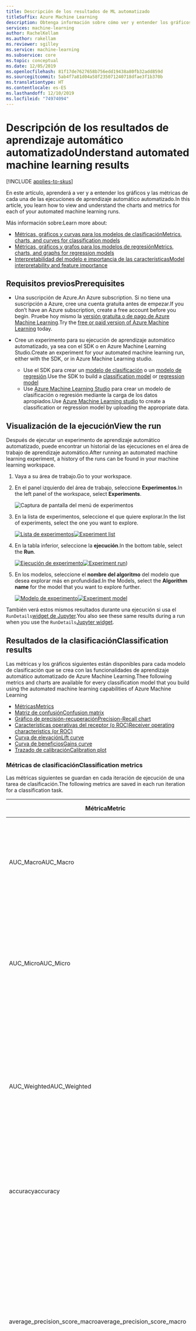```yaml
---
title: Descripción de los resultados de ML automatizado
titleSuffix: Azure Machine Learning
description: Obtenga información sobre cómo ver y entender los gráficos y las métricas de cada una de las ejecuciones de aprendizaje automático automatizado.
services: machine-learning
author: RachelKellam
ms.author: rakellam
ms.reviewer: sgilley
ms.service: machine-learning
ms.subservice: core
ms.topic: conceptual
ms.date: 12/05/2019
ms.openlocfilehash: 81f17de7627658b756edd19438a80fb32add859d
ms.sourcegitcommit: 5ab4f7a81d04a58f235071240718dfae3f1b370b
ms.translationtype: HT
ms.contentlocale: es-ES
ms.lasthandoff: 12/10/2019
ms.locfileid: "74974094"
---
```

# <a name="understand-automated-machine-learning-results"></a><span data-ttu-id="3126a-103">Descripción de los resultados de aprendizaje automático automatizado</span><span class="sxs-lookup"><span data-stu-id="3126a-103">Understand automated machine learning results</span></span>
[!INCLUDE [applies-to-skus](../../../includes/aml-applies-to-basic-enterprise-sku.md)]

<span data-ttu-id="3126a-104">En este artículo, aprenderá a ver y a entender los gráficos y las métricas de cada una de las ejecuciones de aprendizaje automático automatizado.</span><span class="sxs-lookup"><span data-stu-id="3126a-104">In this article, you learn how to view and understand the charts and metrics for each of your automated machine learning runs.</span></span> 

<span data-ttu-id="3126a-105">Más información sobre:</span><span class="sxs-lookup"><span data-stu-id="3126a-105">Learn more about:</span></span>
+ [<span data-ttu-id="3126a-106">Métricas, gráficos y curvas para los modelos de clasificación</span><span class="sxs-lookup"><span data-stu-id="3126a-106">Metrics, charts, and curves for classification models</span></span>](#classification)
+ [<span data-ttu-id="3126a-107">Métricas, gráficos y grafos para los modelos de regresión</span><span class="sxs-lookup"><span data-stu-id="3126a-107">Metrics, charts, and graphs for regression models</span></span>](#regression)
+ [<span data-ttu-id="3126a-108">Interpretabilidad del modelo e importancia de las características</span><span class="sxs-lookup"><span data-stu-id="3126a-108">Model interpretability and feature importance</span></span>](#explain-model)

## <a name="prerequisites"></a><span data-ttu-id="3126a-109">Requisitos previos</span><span class="sxs-lookup"><span data-stu-id="3126a-109">Prerequisites</span></span>

* <span data-ttu-id="3126a-110">Una suscripción de Azure.</span><span class="sxs-lookup"><span data-stu-id="3126a-110">An Azure subscription.</span></span> <span data-ttu-id="3126a-111">Si no tiene una suscripción a Azure, cree una cuenta gratuita antes de empezar.</span><span class="sxs-lookup"><span data-stu-id="3126a-111">If you don’t have an Azure subscription, create a free account before you begin.</span></span> <span data-ttu-id="3126a-112">Pruebe hoy mismo la [versión gratuita o de pago de Azure Machine Learning](https://aka.ms/AMLFree).</span><span class="sxs-lookup"><span data-stu-id="3126a-112">Try the [free or paid version of Azure Machine Learning](https://aka.ms/AMLFree) today.</span></span>

* <span data-ttu-id="3126a-113">Cree un experimento para su ejecución de aprendizaje automático automatizado, ya sea con el SDK o en Azure Machine Learning Studio.</span><span class="sxs-lookup"><span data-stu-id="3126a-113">Create an experiment for your automated machine learning run, either with the SDK, or in Azure Machine Learning studio.</span></span>

    * <span data-ttu-id="3126a-114">Use el SDK para crear un [modelo de clasificación](how-to-auto-train-remote.md) o un [modelo de regresión](tutorial-auto-train-models.md).</span><span class="sxs-lookup"><span data-stu-id="3126a-114">Use the SDK to build a [classification model](how-to-auto-train-remote.md) or [regression model](tutorial-auto-train-models.md)</span></span>
    * <span data-ttu-id="3126a-115">Use [Azure Machine Learning Studio](how-to-create-portal-experiments.md) para crear un modelo de clasificación o regresión mediante la carga de los datos apropiados.</span><span class="sxs-lookup"><span data-stu-id="3126a-115">Use [Azure Machine Learning studio](how-to-create-portal-experiments.md) to create a classification or regression model by uploading the appropriate data.</span></span>

## <a name="view-the-run"></a><span data-ttu-id="3126a-116">Visualización de la ejecución</span><span class="sxs-lookup"><span data-stu-id="3126a-116">View the run</span></span>

<span data-ttu-id="3126a-117">Después de ejecutar un experimento de aprendizaje automático automatizado, puede encontrar un historial de las ejecuciones en el área de trabajo de aprendizaje automático.</span><span class="sxs-lookup"><span data-stu-id="3126a-117">After running an automated machine learning experiment, a history of the runs can be found in your machine learning workspace.</span></span> 

1. <span data-ttu-id="3126a-118">Vaya a su área de trabajo.</span><span class="sxs-lookup"><span data-stu-id="3126a-118">Go to your workspace.</span></span>

1. <span data-ttu-id="3126a-119">En el panel izquierdo del área de trabajo, seleccione **Experimentos**.</span><span class="sxs-lookup"><span data-stu-id="3126a-119">In the left panel of the workspace, select **Experiments**.</span></span>

   ![Captura de pantalla del menú de experimentos](./media/how-to-understand-automated-ml/azure-machine-learning-auto-ml-experiment-menu.png)

1. <span data-ttu-id="3126a-121">En la lista de experimentos, seleccione el que quiere explorar.</span><span class="sxs-lookup"><span data-stu-id="3126a-121">In the list of experiments, select the one you want to explore.</span></span>

   <span data-ttu-id="3126a-122">[![Lista de experimentos](./media/how-to-understand-automated-ml/azure-machine-learning-auto-ml-experiment-list.png)](./media/how-to-understand-automated-ml/azure-machine-learning-auto-ml-experiment-list-expanded.png)</span><span class="sxs-lookup"><span data-stu-id="3126a-122">[![Experiment list](./media/how-to-understand-automated-ml/azure-machine-learning-auto-ml-experiment-list.png)](./media/how-to-understand-automated-ml/azure-machine-learning-auto-ml-experiment-list-expanded.png)</span></span>

1. <span data-ttu-id="3126a-123">En la tabla inferior, seleccione la **ejecución**.</span><span class="sxs-lookup"><span data-stu-id="3126a-123">In the bottom table, select the **Run**.</span></span>

   <span data-ttu-id="3126a-124">[![Ejecución de experimento](./media/how-to-understand-automated-ml/azure-machine-learning-auto-ml-experiment-run.png)](./media/how-to-understand-automated-ml/azure-machine-learning-auto-ml-experiment-run-expanded.png)</span><span class="sxs-lookup"><span data-stu-id="3126a-124">[![Experiment run](./media/how-to-understand-automated-ml/azure-machine-learning-auto-ml-experiment-run.png)](./media/how-to-understand-automated-ml/azure-machine-learning-auto-ml-experiment-run-expanded.png))</span></span>

1. <span data-ttu-id="3126a-125">En los modelos, seleccione el **nombre del algoritmo** del modelo que desea explorar más en profundidad.</span><span class="sxs-lookup"><span data-stu-id="3126a-125">In the Models, select the **Algorithm name** for the model that you want to explore further.</span></span>

   <span data-ttu-id="3126a-126">[![Modelo de experimento](./media/how-to-understand-automated-ml/azure-machine-learning-auto-ml-experiment-model.png)](./media/how-to-understand-automated-ml/azure-machine-learning-auto-ml-experiment-model-expanded.png)</span><span class="sxs-lookup"><span data-stu-id="3126a-126">[![Experiment model](./media/how-to-understand-automated-ml/azure-machine-learning-auto-ml-experiment-model.png)](./media/how-to-understand-automated-ml/azure-machine-learning-auto-ml-experiment-model-expanded.png)</span></span>

<span data-ttu-id="3126a-127">También verá estos mismos resultados durante una ejecución si usa el `RunDetails`[widget de Jupyter](https://docs.microsoft.com/python/api/azureml-widgets/azureml.widgets?view=azure-ml-py).</span><span class="sxs-lookup"><span data-stu-id="3126a-127">You also see these same results during a run when you use the `RunDetails`[Jupyter widget](https://docs.microsoft.com/python/api/azureml-widgets/azureml.widgets?view=azure-ml-py).</span></span>

## <a name="classification"></a> <span data-ttu-id="3126a-128">Resultados de la clasificación</span><span class="sxs-lookup"><span data-stu-id="3126a-128">Classification results</span></span>

<span data-ttu-id="3126a-129">Las métricas y los gráficos siguientes están disponibles para cada modelo de clasificación que se crea con las funcionalidades de aprendizaje automático automatizado de Azure Machine Learning.</span><span class="sxs-lookup"><span data-stu-id="3126a-129">Thee following metrics and charts are available for every classification model that you build using the automated machine learning capabilities of Azure Machine Learning</span></span>

+ [<span data-ttu-id="3126a-130">Métricas</span><span class="sxs-lookup"><span data-stu-id="3126a-130">Metrics</span></span>](#classification-metrics)
+ [<span data-ttu-id="3126a-131">Matriz de confusión</span><span class="sxs-lookup"><span data-stu-id="3126a-131">Confusion matrix</span></span>](#confusion-matrix)
+ [<span data-ttu-id="3126a-132">Gráfico de precisión-recuperación</span><span class="sxs-lookup"><span data-stu-id="3126a-132">Precision-Recall chart</span></span>](#precision-recall-chart)
+ [<span data-ttu-id="3126a-133">Características operativas del receptor (o ROC)</span><span class="sxs-lookup"><span data-stu-id="3126a-133">Receiver operating characteristics (or ROC)</span></span>](#roc)
+ [<span data-ttu-id="3126a-134">Curva de elevación</span><span class="sxs-lookup"><span data-stu-id="3126a-134">Lift curve</span></span>](#lift-curve)
+ [<span data-ttu-id="3126a-135">Curva de beneficios</span><span class="sxs-lookup"><span data-stu-id="3126a-135">Gains curve</span></span>](#gains-curve)
+ [<span data-ttu-id="3126a-136">Trazado de calibración</span><span class="sxs-lookup"><span data-stu-id="3126a-136">Calibration plot</span></span>](#calibration-plot)

### <a name="classification-metrics"></a><span data-ttu-id="3126a-137">Métricas de clasificación</span><span class="sxs-lookup"><span data-stu-id="3126a-137">Classification metrics</span></span>

<span data-ttu-id="3126a-138">Las métricas siguientes se guardan en cada iteración de ejecución de una tarea de clasificación.</span><span class="sxs-lookup"><span data-stu-id="3126a-138">The following metrics are saved in each run iteration for a classification task.</span></span>

|<span data-ttu-id="3126a-139">Métrica</span><span class="sxs-lookup"><span data-stu-id="3126a-139">Metric</span></span>|<span data-ttu-id="3126a-140">DESCRIPCIÓN</span><span class="sxs-lookup"><span data-stu-id="3126a-140">Description</span></span>|<span data-ttu-id="3126a-141">Cálculo</span><span class="sxs-lookup"><span data-stu-id="3126a-141">Calculation</span></span>|<span data-ttu-id="3126a-142">Parámetros adicionales</span><span class="sxs-lookup"><span data-stu-id="3126a-142">Extra Parameters</span></span>
--|--|--|--|
<span data-ttu-id="3126a-143">AUC_Macro</span><span class="sxs-lookup"><span data-stu-id="3126a-143">AUC_Macro</span></span>| <span data-ttu-id="3126a-144">AUC es el área bajo la Curva de característica operativa del receptor.</span><span class="sxs-lookup"><span data-stu-id="3126a-144">AUC is the Area under the Receiver Operating Characteristic Curve.</span></span> <span data-ttu-id="3126a-145">Macro es la media aritmética del parámetro AUC para cada clase.</span><span class="sxs-lookup"><span data-stu-id="3126a-145">Macro is the arithmetic mean of the AUC for each class.</span></span>  | [<span data-ttu-id="3126a-146">Cálculo</span><span class="sxs-lookup"><span data-stu-id="3126a-146">Calculation</span></span>](https://scikit-learn.org/stable/modules/generated/sklearn.metrics.roc_auc_score.html) | <span data-ttu-id="3126a-147">average="macro"</span><span class="sxs-lookup"><span data-stu-id="3126a-147">average="macro"</span></span>|
<span data-ttu-id="3126a-148">AUC_Micro</span><span class="sxs-lookup"><span data-stu-id="3126a-148">AUC_Micro</span></span>| <span data-ttu-id="3126a-149">AUC es el área bajo la Curva de característica operativa del receptor.</span><span class="sxs-lookup"><span data-stu-id="3126a-149">AUC is the Area under the Receiver Operating Characteristic Curve.</span></span> <span data-ttu-id="3126a-150">Micro se calcula de forma global mediante la combinación de los verdaderos positivos y los falsos positivos de cada clase.</span><span class="sxs-lookup"><span data-stu-id="3126a-150">Micro is computed globally by combining the true positives and false positives from each class.</span></span>| [<span data-ttu-id="3126a-151">Cálculo</span><span class="sxs-lookup"><span data-stu-id="3126a-151">Calculation</span></span>](https://scikit-learn.org/stable/modules/generated/sklearn.metrics.roc_auc_score.html) | <span data-ttu-id="3126a-152">average="micro"</span><span class="sxs-lookup"><span data-stu-id="3126a-152">average="micro"</span></span>|
<span data-ttu-id="3126a-153">AUC_Weighted</span><span class="sxs-lookup"><span data-stu-id="3126a-153">AUC_Weighted</span></span>  | <span data-ttu-id="3126a-154">AUC es el área bajo la Curva de característica operativa del receptor.</span><span class="sxs-lookup"><span data-stu-id="3126a-154">AUC is the Area under the Receiver Operating Characteristic Curve.</span></span> <span data-ttu-id="3126a-155">Weighted es la media aritmética de la puntuación para cada clase, ponderada por el número de instancias verdaderas en cada clase.</span><span class="sxs-lookup"><span data-stu-id="3126a-155">Weighted is the arithmetic mean of the score for each class, weighted by the number of true instances in each class.</span></span>| [<span data-ttu-id="3126a-156">Cálculo</span><span class="sxs-lookup"><span data-stu-id="3126a-156">Calculation</span></span>](https://scikit-learn.org/stable/modules/generated/sklearn.metrics.roc_auc_score.html)|<span data-ttu-id="3126a-157">average="weighted"</span><span class="sxs-lookup"><span data-stu-id="3126a-157">average="weighted"</span></span>
<span data-ttu-id="3126a-158">accuracy</span><span class="sxs-lookup"><span data-stu-id="3126a-158">accuracy</span></span>|<span data-ttu-id="3126a-159">La precisión es el porcentaje de las etiquetas de predicción que coinciden exactamente con las etiquetas verdaderas.</span><span class="sxs-lookup"><span data-stu-id="3126a-159">Accuracy is the percent of predicted labels that exactly match the true labels.</span></span> |[<span data-ttu-id="3126a-160">Cálculo</span><span class="sxs-lookup"><span data-stu-id="3126a-160">Calculation</span></span>](https://scikit-learn.org/stable/modules/generated/sklearn.metrics.accuracy_score.html) |<span data-ttu-id="3126a-161">None</span><span class="sxs-lookup"><span data-stu-id="3126a-161">None</span></span>|
<span data-ttu-id="3126a-162">average_precision_score_macro</span><span class="sxs-lookup"><span data-stu-id="3126a-162">average_precision_score_macro</span></span>|<span data-ttu-id="3126a-163">La precisión promedio resume una curva de precisión-recuperación como la media ponderada de las precisiones conseguidas en cada umbral, donde el aumento de la recuperación del umbral anterior se usa como peso.</span><span class="sxs-lookup"><span data-stu-id="3126a-163">Average precision summarizes a precision-recall curve as the weighted mean of precisions achieved at each threshold, with the increase in recall from the previous threshold used as the weight.</span></span> <span data-ttu-id="3126a-164">Macro es la media aritmética de la puntuación de precisión media de cada clase.</span><span class="sxs-lookup"><span data-stu-id="3126a-164">Macro is the arithmetic mean of the average precision score of each class.</span></span>|[<span data-ttu-id="3126a-165">Cálculo</span><span class="sxs-lookup"><span data-stu-id="3126a-165">Calculation</span></span>](https://scikit-learn.org/stable/modules/generated/sklearn.metrics.average_precision_score.html)|<span data-ttu-id="3126a-166">average="macro"</span><span class="sxs-lookup"><span data-stu-id="3126a-166">average="macro"</span></span>|
<span data-ttu-id="3126a-167">average_precision_score_micro</span><span class="sxs-lookup"><span data-stu-id="3126a-167">average_precision_score_micro</span></span>|<span data-ttu-id="3126a-168">La precisión promedio resume una curva de precisión-recuperación como la media ponderada de las precisiones conseguidas en cada umbral, donde el aumento de la recuperación del umbral anterior se usa como peso.</span><span class="sxs-lookup"><span data-stu-id="3126a-168">Average precision summarizes a precision-recall curve as the weighted mean of precisions achieved at each threshold, with the increase in recall from the previous threshold used as the weight.</span></span> <span data-ttu-id="3126a-169">Micro se calcula de forma global mediante la combinación de los verdaderos positivos y los falsos positivos en cada límite.</span><span class="sxs-lookup"><span data-stu-id="3126a-169">Micro is computed globally by combining the true positives and false positives at each cutoff.</span></span>|[<span data-ttu-id="3126a-170">Cálculo</span><span class="sxs-lookup"><span data-stu-id="3126a-170">Calculation</span></span>](https://scikit-learn.org/stable/modules/generated/sklearn.metrics.average_precision_score.html)|<span data-ttu-id="3126a-171">average="micro"</span><span class="sxs-lookup"><span data-stu-id="3126a-171">average="micro"</span></span>|
<span data-ttu-id="3126a-172">average_precision_score_weighted</span><span class="sxs-lookup"><span data-stu-id="3126a-172">average_precision_score_weighted</span></span>|<span data-ttu-id="3126a-173">La precisión promedio resume una curva de precisión-recuperación como la media ponderada de las precisiones conseguidas en cada umbral, donde el aumento de la recuperación del umbral anterior se usa como peso.</span><span class="sxs-lookup"><span data-stu-id="3126a-173">Average precision summarizes a precision-recall curve as the weighted mean of precisions achieved at each threshold, with the increase in recall from the previous threshold used as the weight.</span></span> <span data-ttu-id="3126a-174">Weighted es la media aritmética de la puntuación de precisión promedio para cada clase, ponderada por el número de instancias verdaderas en cada clase.</span><span class="sxs-lookup"><span data-stu-id="3126a-174">Weighted is the arithmetic mean of the average precision score for each class, weighted by the number of true instances in each class.</span></span>|[<span data-ttu-id="3126a-175">Cálculo</span><span class="sxs-lookup"><span data-stu-id="3126a-175">Calculation</span></span>](https://scikit-learn.org/stable/modules/generated/sklearn.metrics.average_precision_score.html)|<span data-ttu-id="3126a-176">average="weighted"</span><span class="sxs-lookup"><span data-stu-id="3126a-176">average="weighted"</span></span>|
<span data-ttu-id="3126a-177">balanced_accuracy</span><span class="sxs-lookup"><span data-stu-id="3126a-177">balanced_accuracy</span></span>|<span data-ttu-id="3126a-178">La precisión equilibrada es la media aritmética de recuperación para cada clase.</span><span class="sxs-lookup"><span data-stu-id="3126a-178">Balanced accuracy is the arithmetic mean of recall for each class.</span></span>|[<span data-ttu-id="3126a-179">Cálculo</span><span class="sxs-lookup"><span data-stu-id="3126a-179">Calculation</span></span>](https://scikit-learn.org/stable/modules/generated/sklearn.metrics.recall_score.html)|<span data-ttu-id="3126a-180">average="macro"</span><span class="sxs-lookup"><span data-stu-id="3126a-180">average="macro"</span></span>|
<span data-ttu-id="3126a-181">f1_score_macro</span><span class="sxs-lookup"><span data-stu-id="3126a-181">f1_score_macro</span></span>|<span data-ttu-id="3126a-182">La puntuación F1 es la media armónica de precisión y recuperación.</span><span class="sxs-lookup"><span data-stu-id="3126a-182">F1 score is the harmonic mean of precision and recall.</span></span> <span data-ttu-id="3126a-183">Macro es la media aritmética de la puntuación F1 para cada clase.</span><span class="sxs-lookup"><span data-stu-id="3126a-183">Macro is the arithmetic mean of F1 score for each class.</span></span>|[<span data-ttu-id="3126a-184">Cálculo</span><span class="sxs-lookup"><span data-stu-id="3126a-184">Calculation</span></span>](https://scikit-learn.org/stable/modules/generated/sklearn.metrics.f1_score.html)|<span data-ttu-id="3126a-185">average="macro"</span><span class="sxs-lookup"><span data-stu-id="3126a-185">average="macro"</span></span>|
<span data-ttu-id="3126a-186">f1_score_micro</span><span class="sxs-lookup"><span data-stu-id="3126a-186">f1_score_micro</span></span>|<span data-ttu-id="3126a-187">La puntuación F1 es la media armónica de precisión y recuperación.</span><span class="sxs-lookup"><span data-stu-id="3126a-187">F1 score is the harmonic mean of precision and recall.</span></span> <span data-ttu-id="3126a-188">Micro se calcula de forma global mediante el recuento del total de verdaderos positivos, falsos negativos y falsos positivos.</span><span class="sxs-lookup"><span data-stu-id="3126a-188">Micro is computed globally by counting the total true positives, false negatives, and false positives.</span></span>|[<span data-ttu-id="3126a-189">Cálculo</span><span class="sxs-lookup"><span data-stu-id="3126a-189">Calculation</span></span>](https://scikit-learn.org/stable/modules/generated/sklearn.metrics.f1_score.html)|<span data-ttu-id="3126a-190">average="micro"</span><span class="sxs-lookup"><span data-stu-id="3126a-190">average="micro"</span></span>|
<span data-ttu-id="3126a-191">f1_score_weighted</span><span class="sxs-lookup"><span data-stu-id="3126a-191">f1_score_weighted</span></span>|<span data-ttu-id="3126a-192">La puntuación F1 es la media armónica de precisión y recuperación.</span><span class="sxs-lookup"><span data-stu-id="3126a-192">F1 score is the harmonic mean of precision and recall.</span></span> <span data-ttu-id="3126a-193">Media ponderada por frecuencia de clase de la puntuación F1 para cada clase.</span><span class="sxs-lookup"><span data-stu-id="3126a-193">Weighted mean by class frequency of F1 score for each class</span></span>|[<span data-ttu-id="3126a-194">Cálculo</span><span class="sxs-lookup"><span data-stu-id="3126a-194">Calculation</span></span>](https://scikit-learn.org/stable/modules/generated/sklearn.metrics.f1_score.html)|<span data-ttu-id="3126a-195">average="weighted"</span><span class="sxs-lookup"><span data-stu-id="3126a-195">average="weighted"</span></span>|
<span data-ttu-id="3126a-196">log_loss</span><span class="sxs-lookup"><span data-stu-id="3126a-196">log_loss</span></span>|<span data-ttu-id="3126a-197">Se trata de la función de pérdida que se usa en la regresión logística (multinomial) y sus extensiones como las redes neuronales, definida como la verosimilitud logarítmica negativa de las etiquetas verdaderas, dadas las predicciones de un clasificador probabilístico.</span><span class="sxs-lookup"><span data-stu-id="3126a-197">This is the loss function used in (multinomial) logistic regression and extensions of it such as neural networks, defined as the negative log-likelihood of the true labels given a probabilistic classifier’s predictions.</span></span> <span data-ttu-id="3126a-198">Para un ejemplo único con la etiqueta verdadera yt en {0,1} y la probabilidad estimada yp de que yt = 1, la pérdida logarítmica es -log P(yt&#124;yp) = -(yt log(yp) + (1 - yt) log(1 - yp)).</span><span class="sxs-lookup"><span data-stu-id="3126a-198">For a single sample with true label yt in {0,1} and estimated probability yp that yt = 1, the log loss is -log P(yt&#124;yp) = -(yt log(yp) + (1 - yt) log(1 - yp)).</span></span>|[<span data-ttu-id="3126a-199">Cálculo</span><span class="sxs-lookup"><span data-stu-id="3126a-199">Calculation</span></span>](https://scikit-learn.org/stable/modules/generated/sklearn.metrics.log_loss.html)|<span data-ttu-id="3126a-200">None</span><span class="sxs-lookup"><span data-stu-id="3126a-200">None</span></span>|
<span data-ttu-id="3126a-201">norm_macro_recall</span><span class="sxs-lookup"><span data-stu-id="3126a-201">norm_macro_recall</span></span>|<span data-ttu-id="3126a-202">La recuperación de macro normalizada es la recuperación de macro que se ha normalizado para que el rendimiento aleatorio tenga una puntuación de 0 y el rendimiento perfecto una puntuación de 1.</span><span class="sxs-lookup"><span data-stu-id="3126a-202">Normalized Macro Recall is Macro Recall normalized so that random performance has a score of 0 and perfect performance has a score of 1.</span></span> <span data-ttu-id="3126a-203">Esto se logra mediante norm_macro_recall := (recall_score_macro - R)/(1 - R), donde R es el valor esperado de recall_score_macro para las predicciones aleatorias (es decir, R=0,5 para clasificación binaria y R=(1/C) para problemas de clasificación de clase C).</span><span class="sxs-lookup"><span data-stu-id="3126a-203">This is achieved by norm_macro_recall := (recall_score_macro - R)/(1 - R), where R is the expected value of recall_score_macro for random predictions (i.e., R=0.5 for binary classification and R=(1/C) for C-class classification problems).</span></span>|[<span data-ttu-id="3126a-204">Cálculo</span><span class="sxs-lookup"><span data-stu-id="3126a-204">Calculation</span></span>](https://scikit-learn.org/stable/modules/generated/sklearn.metrics.recall_score.html)|<span data-ttu-id="3126a-205">average = "macro"</span><span class="sxs-lookup"><span data-stu-id="3126a-205">average = "macro"</span></span> |
<span data-ttu-id="3126a-206">precision_score_macro</span><span class="sxs-lookup"><span data-stu-id="3126a-206">precision_score_macro</span></span>|<span data-ttu-id="3126a-207">La precisión es el porcentaje de elementos con predicción positiva que están etiquetados correctamente.</span><span class="sxs-lookup"><span data-stu-id="3126a-207">Precision is the percent of positively predicted elements that are correctly labeled.</span></span> <span data-ttu-id="3126a-208">Macro es la media aritmética de la precisión para cada clase.</span><span class="sxs-lookup"><span data-stu-id="3126a-208">Macro is the arithmetic mean of precision for each class.</span></span>|[<span data-ttu-id="3126a-209">Cálculo</span><span class="sxs-lookup"><span data-stu-id="3126a-209">Calculation</span></span>](https://scikit-learn.org/stable/modules/generated/sklearn.metrics.precision_score.html)|<span data-ttu-id="3126a-210">average="macro"</span><span class="sxs-lookup"><span data-stu-id="3126a-210">average="macro"</span></span>|
<span data-ttu-id="3126a-211">precision_score_micro</span><span class="sxs-lookup"><span data-stu-id="3126a-211">precision_score_micro</span></span>|<span data-ttu-id="3126a-212">La precisión es el porcentaje de elementos con predicción positiva que están etiquetados correctamente.</span><span class="sxs-lookup"><span data-stu-id="3126a-212">Precision is the percent of positively predicted elements that are correctly labeled.</span></span> <span data-ttu-id="3126a-213">Micro se calcula de forma global mediante el recuento del total de verdaderos positivos y falsos positivos.</span><span class="sxs-lookup"><span data-stu-id="3126a-213">Micro is computed globally by counting the total true positives and false positives.</span></span>|[<span data-ttu-id="3126a-214">Cálculo</span><span class="sxs-lookup"><span data-stu-id="3126a-214">Calculation</span></span>](https://scikit-learn.org/stable/modules/generated/sklearn.metrics.precision_score.html)|<span data-ttu-id="3126a-215">average="micro"</span><span class="sxs-lookup"><span data-stu-id="3126a-215">average="micro"</span></span>|
<span data-ttu-id="3126a-216">precision_score_weighted</span><span class="sxs-lookup"><span data-stu-id="3126a-216">precision_score_weighted</span></span>|<span data-ttu-id="3126a-217">La precisión es el porcentaje de elementos con predicción positiva que están etiquetados correctamente.</span><span class="sxs-lookup"><span data-stu-id="3126a-217">Precision is the percent of positively predicted elements that are correctly labeled.</span></span> <span data-ttu-id="3126a-218">Weighted es la media aritmética de la precisión para cada clase, ponderada por el número de instancias verdaderas en cada clase.</span><span class="sxs-lookup"><span data-stu-id="3126a-218">Weighted is the arithmetic mean of precision for each class, weighted by number of true instances in each class.</span></span>|[<span data-ttu-id="3126a-219">Cálculo</span><span class="sxs-lookup"><span data-stu-id="3126a-219">Calculation</span></span>](https://scikit-learn.org/stable/modules/generated/sklearn.metrics.precision_score.html)|<span data-ttu-id="3126a-220">average="weighted"</span><span class="sxs-lookup"><span data-stu-id="3126a-220">average="weighted"</span></span>|
<span data-ttu-id="3126a-221">recall_score_macro</span><span class="sxs-lookup"><span data-stu-id="3126a-221">recall_score_macro</span></span>|<span data-ttu-id="3126a-222">La coincidencia es el porcentaje de elementos de una clase determinada que están correctamente etiquetados.</span><span class="sxs-lookup"><span data-stu-id="3126a-222">Recall is the percent of correctly labeled elements of a certain class.</span></span> <span data-ttu-id="3126a-223">Macro es la media aritmética de la recuperación para cada clase.</span><span class="sxs-lookup"><span data-stu-id="3126a-223">Macro is the arithmetic mean of recall for each class.</span></span>|[<span data-ttu-id="3126a-224">Cálculo</span><span class="sxs-lookup"><span data-stu-id="3126a-224">Calculation</span></span>](https://scikit-learn.org/stable/modules/generated/sklearn.metrics.recall_score.html)|<span data-ttu-id="3126a-225">average="macro"</span><span class="sxs-lookup"><span data-stu-id="3126a-225">average="macro"</span></span>|
<span data-ttu-id="3126a-226">recall_score_micro</span><span class="sxs-lookup"><span data-stu-id="3126a-226">recall_score_micro</span></span>|<span data-ttu-id="3126a-227">La coincidencia es el porcentaje de elementos de una clase determinada que están correctamente etiquetados.</span><span class="sxs-lookup"><span data-stu-id="3126a-227">Recall is the percent of correctly labeled elements of a certain class.</span></span> <span data-ttu-id="3126a-228">Micro se calcula de forma global mediante el recuento del total de verdaderos positivos, falsos negativos y falsos positivos.</span><span class="sxs-lookup"><span data-stu-id="3126a-228">Micro is computed globally by counting the total true positives, false negatives and false positives</span></span>|[<span data-ttu-id="3126a-229">Cálculo</span><span class="sxs-lookup"><span data-stu-id="3126a-229">Calculation</span></span>](https://scikit-learn.org/stable/modules/generated/sklearn.metrics.recall_score.html)|<span data-ttu-id="3126a-230">average="micro"</span><span class="sxs-lookup"><span data-stu-id="3126a-230">average="micro"</span></span>|
<span data-ttu-id="3126a-231">recall_score_weighted</span><span class="sxs-lookup"><span data-stu-id="3126a-231">recall_score_weighted</span></span>|<span data-ttu-id="3126a-232">La coincidencia es el porcentaje de elementos de una clase determinada que están correctamente etiquetados.</span><span class="sxs-lookup"><span data-stu-id="3126a-232">Recall is the percent of correctly labeled elements of a certain class.</span></span> <span data-ttu-id="3126a-233">Weighted es la media aritmética de la recuperación para cada clase, ponderada por el número de instancias verdaderas en cada clase.</span><span class="sxs-lookup"><span data-stu-id="3126a-233">Weighted is the arithmetic mean of recall for each class, weighted by number of true instances in each class.</span></span>|[<span data-ttu-id="3126a-234">Cálculo</span><span class="sxs-lookup"><span data-stu-id="3126a-234">Calculation</span></span>](https://scikit-learn.org/stable/modules/generated/sklearn.metrics.recall_score.html)|<span data-ttu-id="3126a-235">average="weighted"</span><span class="sxs-lookup"><span data-stu-id="3126a-235">average="weighted"</span></span>|
<span data-ttu-id="3126a-236">weighted_accuracy</span><span class="sxs-lookup"><span data-stu-id="3126a-236">weighted_accuracy</span></span>|<span data-ttu-id="3126a-237">La precisión ponderada es la precisión donde el peso asignado a cada ejemplo es igual a la proporción de instancias verdaderas en la clase real de ese ejemplo.</span><span class="sxs-lookup"><span data-stu-id="3126a-237">Weighted accuracy is accuracy where the weight given to each example is equal to the proportion of true instances in that example's true class.</span></span>|[<span data-ttu-id="3126a-238">Cálculo</span><span class="sxs-lookup"><span data-stu-id="3126a-238">Calculation</span></span>](https://scikit-learn.org/stable/modules/generated/sklearn.metrics.accuracy_score.html)|<span data-ttu-id="3126a-239">sample_weight es un vector igual a la proporción de esa clase para cada elemento en el destino</span><span class="sxs-lookup"><span data-stu-id="3126a-239">sample_weight is a vector equal to the proportion of that class for each element in the target</span></span>|
<a name="confusion-matrix"></a>
### <a name="confusion-matrix"></a><span data-ttu-id="3126a-240">Matriz de confusión</span><span class="sxs-lookup"><span data-stu-id="3126a-240">Confusion matrix</span></span>
#### <a name="what-is-a-confusion-matrix"></a><span data-ttu-id="3126a-241">¿Qué es una matriz de confusión?</span><span class="sxs-lookup"><span data-stu-id="3126a-241">What is a confusion matrix?</span></span>
<span data-ttu-id="3126a-242">Una matriz de confusión se usa para describir el rendimiento de un modelo de clasificación.</span><span class="sxs-lookup"><span data-stu-id="3126a-242">A confusion matrix is used to describe the performance of a classification model.</span></span> <span data-ttu-id="3126a-243">Cada fila muestra las instancias de la clase verdadera o real en su conjunto de datos, y cada columna representa las instancias de la clase prevista por el modelo.</span><span class="sxs-lookup"><span data-stu-id="3126a-243">Each row displays the instances of the true, or actual class in your dataset, and each column represents the instances of the class that was predicted by the model.</span></span> 

#### <a name="what-does-automated-ml-do-with-the-confusion-matrix"></a><span data-ttu-id="3126a-244">¿Qué hace ML automatizado con la matriz de confusión?</span><span class="sxs-lookup"><span data-stu-id="3126a-244">What does automated ML do with the confusion matrix?</span></span>
<span data-ttu-id="3126a-245">Por problemas de clasificación, Azure Machine Learning proporciona automáticamente una matriz de confusión para cada modelo que se crea.</span><span class="sxs-lookup"><span data-stu-id="3126a-245">For classification problems, Azure Machine Learning automatically provides a confusion matrix for each model that is built.</span></span> <span data-ttu-id="3126a-246">Para cada matriz de confusión, ML automatizado mostrará la frecuencia de cada etiqueta de predicción (columna) en comparación con la etiqueta verdadera (fila).</span><span class="sxs-lookup"><span data-stu-id="3126a-246">For each confusion matrix, automated ML will show the frequency of each predicted label (column) compared against the true label (row).</span></span> <span data-ttu-id="3126a-247">Cuanto más oscuro sea el color, mayor será el número de la parte concreta de la matriz.</span><span class="sxs-lookup"><span data-stu-id="3126a-247">The darker the color, the higher the count in that particular part of the matrix.</span></span> 

#### <a name="what-does-a-good-model-look-like"></a><span data-ttu-id="3126a-248">¿Qué aspecto tiene un buen modelo?</span><span class="sxs-lookup"><span data-stu-id="3126a-248">What does a good model look like?</span></span>
<span data-ttu-id="3126a-249">Comparamos el valor real del conjunto de datos con los valores de predicción proporcionados por el modelo.</span><span class="sxs-lookup"><span data-stu-id="3126a-249">We are comparing the actual value of the dataset against the predicted values that the model gave.</span></span> <span data-ttu-id="3126a-250">Por ello, los modelos de Machine Learning son más precisos si el modelo tiene la mayoría de sus valores en la diagonal, lo que significa que el modelo predijo el valor correcto.</span><span class="sxs-lookup"><span data-stu-id="3126a-250">Because of this, machine learning models have higher accuracy if the model has most of its values along the diagonal, meaning the model predicted the correct value.</span></span> <span data-ttu-id="3126a-251">Si un modelo presenta desequilibrio de clases, la matriz de confusión ayudará a detectar un modelo sesgado.</span><span class="sxs-lookup"><span data-stu-id="3126a-251">If a model has class imbalance, the confusion matrix will help to detect a biased model.</span></span>

##### <a name="example-1-a-classification-model-with-poor-accuracy"></a><span data-ttu-id="3126a-252">Ejemplo 1: modelo de clasificación con baja precisión</span><span class="sxs-lookup"><span data-stu-id="3126a-252">Example 1: A classification model with poor accuracy</span></span>
![modelo de clasificación con baja precisión](./media/how-to-understand-automated-ml/azure-machine-learning-auto-ml-confusion-matrix1.png)

##### <a name="example-2-a-classification-model-with-high-accuracy"></a><span data-ttu-id="3126a-254">Ejemplo 2: modelo de clasificación con alta precisión</span><span class="sxs-lookup"><span data-stu-id="3126a-254">Example 2: A classification model with high accuracy</span></span> 
![modelo de clasificación con alta precisión](./media/how-to-understand-automated-ml/azure-machine-learning-auto-ml-confusion-matrix2.png)

##### <a name="example-3-a-classification-model-with-high-accuracy-and-high-bias-in-model-predictions"></a><span data-ttu-id="3126a-256">Ejemplo 3: modelo de clasificación con alta precisión y alto sesgo en predicciones de modelo</span><span class="sxs-lookup"><span data-stu-id="3126a-256">Example 3: A classification model with high accuracy and high bias in model predictions</span></span>
![modelo de clasificación con alta precisión y alto sesgo en predicciones de modelo](./media/how-to-understand-automated-ml/azure-machine-learning-auto-ml-biased-model.png)

<a name="precision-recall-chart"></a>
### <a name="precision-recall-chart"></a><span data-ttu-id="3126a-258">Gráfico de precisión-recuperación</span><span class="sxs-lookup"><span data-stu-id="3126a-258">Precision-recall chart</span></span>
#### <a name="what-is-a-precision-recall-chart"></a><span data-ttu-id="3126a-259">¿Qué es un gráfico de precisión-recuperación?</span><span class="sxs-lookup"><span data-stu-id="3126a-259">What is a precision-recall chart?</span></span>
<span data-ttu-id="3126a-260">La curva de precisión-recuperación muestra la relación entre la precisión y la recuperación de un modelo.</span><span class="sxs-lookup"><span data-stu-id="3126a-260">The precision-recall curve shows the relationship between precision and recall from a model.</span></span> <span data-ttu-id="3126a-261">El término "precisión" representa la capacidad de un modelo de etiquetar todas las instancias correctamente.</span><span class="sxs-lookup"><span data-stu-id="3126a-261">The term precision represents that ability for a model to label all instances correctly.</span></span> <span data-ttu-id="3126a-262">"Recuperación" representa la capacidad de un clasificador de buscar todas las instancias de una etiqueta determinada.</span><span class="sxs-lookup"><span data-stu-id="3126a-262">Recall represents the ability for a classifier to find all instances of a particular label.</span></span>

#### <a name="what-does-automated-ml-do-with-the-precision-recall-chart"></a><span data-ttu-id="3126a-263">¿Qué hace ML automatizado con el gráfico de precisión-recuperación?</span><span class="sxs-lookup"><span data-stu-id="3126a-263">What does automated ML do with the precision-recall chart?</span></span>

<span data-ttu-id="3126a-264">Con este gráfico, puede comparar las curvas de precisión-recuperación para cada modelo para determinar qué modelo tiene una relación aceptable entre la precisión y la recuperación para su problema empresarial en particular.</span><span class="sxs-lookup"><span data-stu-id="3126a-264">With this chart, you can compare the precision-recall curves for each model to determine which model has an acceptable relationship between precision and recall for your particular business problem.</span></span> <span data-ttu-id="3126a-265">En este gráfico se muestran la precisión-recuperación promedio macro, la precisión-recuperación promedio micro y la precisión-recuperación asociadas con todas las clases de un modelo.</span><span class="sxs-lookup"><span data-stu-id="3126a-265">This chart shows Macro Average Precision-Recall, Micro Average Precision-Recall, and the precision-recall associated with all classes for a model.</span></span> 

<span data-ttu-id="3126a-266">El promedio macro calculará la métrica independientemente de cada clase y, a continuación, hará la media, tratando todas las clases de forma equitativa.</span><span class="sxs-lookup"><span data-stu-id="3126a-266">Macro-average will compute the metric independently of each class and then take the average, treating all classes equally.</span></span> <span data-ttu-id="3126a-267">Sin embargo, el promedio micro agregará las contribuciones de todas las clases para calcular la media.</span><span class="sxs-lookup"><span data-stu-id="3126a-267">However, micro-average will aggregate the contributions of all the classes to compute the average.</span></span> <span data-ttu-id="3126a-268">El promedio micro es preferible si hay desequilibrio de clases en el conjunto de datos.</span><span class="sxs-lookup"><span data-stu-id="3126a-268">Micro-average is preferable if there is class imbalance present in the dataset.</span></span>

#### <a name="what-does-a-good-model-look-like"></a><span data-ttu-id="3126a-269">¿Qué aspecto tiene un buen modelo?</span><span class="sxs-lookup"><span data-stu-id="3126a-269">What does a good model look like?</span></span>
<span data-ttu-id="3126a-270">En función del objetivo del problema empresarial, la curva de precisión-recuperación ideal podría ser diferente.</span><span class="sxs-lookup"><span data-stu-id="3126a-270">Depending on the goal of the business problem, the ideal precision-recall curve could differ.</span></span> <span data-ttu-id="3126a-271">A continuación se proporcionan algunos ejemplos</span><span class="sxs-lookup"><span data-stu-id="3126a-271">Some examples are given below</span></span>

##### <a name="example-1-a-classification-model-with-low-precision-and-low-recall"></a><span data-ttu-id="3126a-272">Ejemplo 1: modelo de clasificación con baja precisión y baja recuperación</span><span class="sxs-lookup"><span data-stu-id="3126a-272">Example 1: A classification model with low precision and low recall</span></span>
![modelo de clasificación con baja precisión y baja recuperación](./media/how-to-understand-automated-ml/azure-machine-learning-auto-ml-precision-recall1.png)

##### <a name="example-2-a-classification-model-with-100-precision-and-100-recall"></a><span data-ttu-id="3126a-274">Ejemplo 2: modelo de clasificación con precisión del ~100 % y recuperación del ~100 %</span><span class="sxs-lookup"><span data-stu-id="3126a-274">Example 2: A classification model with ~100% precision and ~100% recall</span></span> 
<span data-ttu-id="3126a-275">![Modelo de clasificación con alta precisión y recuperación](./media/how-to-understand-automated-ml/azure-machine-learning-auto-ml-precision-recall2.png)
<a name="roc"></a></span><span class="sxs-lookup"><span data-stu-id="3126a-275">![A classification model high precision and recall](./media/how-to-understand-automated-ml/azure-machine-learning-auto-ml-precision-recall2.png)
<a name="roc"></a></span></span>
### <a name="roc-chart"></a><span data-ttu-id="3126a-276">Gráfico ROC</span><span class="sxs-lookup"><span data-stu-id="3126a-276">ROC chart</span></span>

#### <a name="what-is-a-roc-chart"></a><span data-ttu-id="3126a-277">¿Qué es un gráfico ROC?</span><span class="sxs-lookup"><span data-stu-id="3126a-277">What is a ROC chart?</span></span>
<span data-ttu-id="3126a-278">La característica operativa del receptor (o ROC) es un trazado de las etiquetas clasificadas correctamente frente a las etiquetas clasificadas incorrectamente para un modelo determinado.</span><span class="sxs-lookup"><span data-stu-id="3126a-278">Receiver operating characteristic (or ROC) is a plot of the correctly classified labels vs. the incorrectly classified labels for a particular model.</span></span> <span data-ttu-id="3126a-279">La curva ROC puede ser menos informativa al entrenar modelos en conjuntos de datos con gran sesgo, ya que no mostrará las etiquetas falsas positivas.</span><span class="sxs-lookup"><span data-stu-id="3126a-279">The ROC curve can be less informative when training models on datasets with high bias, as it will not show the false positive labels.</span></span>

#### <a name="what-does-automated-ml-do-with-the-roc-chart"></a><span data-ttu-id="3126a-280">¿Qué hace ML automatizado con el gráfico ROC?</span><span class="sxs-lookup"><span data-stu-id="3126a-280">What does automated ML do with the ROC chart?</span></span>
<span data-ttu-id="3126a-281">ML automatizado genera la precisión-recuperación promedio macro, la precisión-recuperación promedio micro y la precisión-recuperación asociadas con todas las clases de un modelo.</span><span class="sxs-lookup"><span data-stu-id="3126a-281">Automated ML generates Macro Average Precision-Recall, Micro Average Precision-Recall, and the precision-recall associated with all classes for a model.</span></span> 

<span data-ttu-id="3126a-282">El promedio macro calculará la métrica independientemente de cada clase y, a continuación, hará la media, tratando todas las clases de forma equitativa.</span><span class="sxs-lookup"><span data-stu-id="3126a-282">Macro-average will compute the metric independently of each class and then take the average, treating all classes equally.</span></span> <span data-ttu-id="3126a-283">Sin embargo, el promedio micro agregará las contribuciones de todas las clases para calcular la media.</span><span class="sxs-lookup"><span data-stu-id="3126a-283">However, micro-average will aggregate the contributions of all the classes to compute the average.</span></span> <span data-ttu-id="3126a-284">El promedio micro es preferible si hay desequilibrio de clases en el conjunto de datos.</span><span class="sxs-lookup"><span data-stu-id="3126a-284">Micro-average is preferable if there is class imbalance present in the dataset.</span></span>

#### <a name="what-does-a-good-model-look-like"></a><span data-ttu-id="3126a-285">¿Qué aspecto tiene un buen modelo?</span><span class="sxs-lookup"><span data-stu-id="3126a-285">What does a good model look like?</span></span>
<span data-ttu-id="3126a-286">Idealmente, el modelo tendrá el índice de verdaderos positivos más próximo al 100 % y el índice de falsos positivos más próximo al 0 %.</span><span class="sxs-lookup"><span data-stu-id="3126a-286">Ideally, the model will have closer to 100% true positive rate and closer to 0% false positive rate.</span></span> 

##### <a name="example-1-a-classification-model-with-low-true-labels-and-high-false-labels"></a><span data-ttu-id="3126a-287">Ejemplo 1: modelo de clasificación con bajas etiquetas verdaderas y altas etiquetas falsas</span><span class="sxs-lookup"><span data-stu-id="3126a-287">Example 1: A classification model with low true labels and high false labels</span></span>
![Modelo de clasificación con bajas etiquetas verdaderas y altas etiquetas falsas](./media/how-to-understand-automated-ml/azure-machine-learning-auto-ml-roc-1.png)

##### <a name="example-2-a-classification-model-with-high-true-labels-and-low-false-labels"></a><span data-ttu-id="3126a-289">Ejemplo 2: modelo de clasificación con altas etiquetas verdaderas y bajas etiquetas falsas</span><span class="sxs-lookup"><span data-stu-id="3126a-289">Example 2: A classification model with high true labels and low false labels</span></span>
<span data-ttu-id="3126a-290">![modelo de clasificación con altas etiquetas verdaderas y bajas etiquetas falsas](./media/how-to-understand-automated-ml/azure-machine-learning-auto-ml-roc-2.png)
<a name="lift-curve"></a></span><span class="sxs-lookup"><span data-stu-id="3126a-290">![a classification model with high true labels and low false labels](./media/how-to-understand-automated-ml/azure-machine-learning-auto-ml-roc-2.png)
<a name="lift-curve"></a></span></span>
### <a name="lift-chart"></a><span data-ttu-id="3126a-291">Gráfico de elevación</span><span class="sxs-lookup"><span data-stu-id="3126a-291">Lift chart</span></span>
#### <a name="what-is-a-lift-chart"></a><span data-ttu-id="3126a-292">¿Qué es un gráfico de elevación?</span><span class="sxs-lookup"><span data-stu-id="3126a-292">What is a lift chart?</span></span>
<span data-ttu-id="3126a-293">Los gráficos de elevación se usan para evaluar el rendimiento de un modelo de clasificación.</span><span class="sxs-lookup"><span data-stu-id="3126a-293">Lift charts are used to evaluate the performance of a classification model.</span></span> <span data-ttu-id="3126a-294">Muestra cuánto mejor puede esperar que le vaya con el modelo generado en comparación con hacerlo sin un modelo en términos de precisión.</span><span class="sxs-lookup"><span data-stu-id="3126a-294">It shows how much better you can expect to do with the generated model compared to without a model in terms of accuracy.</span></span>
#### <a name="what-does-automated-ml-do-with-the-lift-chart"></a><span data-ttu-id="3126a-295">¿Qué hace ML automatizado con el gráfico de elevación?</span><span class="sxs-lookup"><span data-stu-id="3126a-295">What does automated ML do with the lift chart?</span></span>
<span data-ttu-id="3126a-296">Puede comparar la elevación del modelo creado automáticamente con Azure Machine Learning con la línea base para ver el aumento del valor de ese modelo concreto.</span><span class="sxs-lookup"><span data-stu-id="3126a-296">You can compare the lift of the model built automatically with Azure Machine Learning to the baseline in order to view the value gain of that particular model.</span></span>
#### <a name="what-does-a-good-model-look-like"></a><span data-ttu-id="3126a-297">¿Qué aspecto tiene un buen modelo?</span><span class="sxs-lookup"><span data-stu-id="3126a-297">What does a good model look like?</span></span>

##### <a name="example-1-a-classification-model-that-does-worse-than-a-random-selection-model"></a><span data-ttu-id="3126a-298">Ejemplo 1: modelo de clasificación que lo hace peor que un modelo de selección aleatoria</span><span class="sxs-lookup"><span data-stu-id="3126a-298">Example 1: A classification model that does worse than a random selection model</span></span>
![modelo de clasificación que lo hace peor que un modelo de selección aleatoria](./media/how-to-understand-automated-ml/azure-machine-learning-auto-ml-lift-curve1.png)
##### <a name="example-2-a-classification-model-that-performs-better-than-a-random-selection-model"></a><span data-ttu-id="3126a-300">Ejemplo 2: modelo de clasificación con mejor rendimiento que un modelo de selección aleatoria</span><span class="sxs-lookup"><span data-stu-id="3126a-300">Example 2: A classification model that performs better than a random selection model</span></span>
<span data-ttu-id="3126a-301">![Modelo de clasificación con mejor rendimiento](./media/how-to-understand-automated-ml/azure-machine-learning-auto-ml-lift-curve2.png)
<a name="gains-curve"></a></span><span class="sxs-lookup"><span data-stu-id="3126a-301">![A classification model that performs better](./media/how-to-understand-automated-ml/azure-machine-learning-auto-ml-lift-curve2.png)
<a name="gains-curve"></a></span></span>
### <a name="gains-chart"></a><span data-ttu-id="3126a-302">Gráfico de beneficios</span><span class="sxs-lookup"><span data-stu-id="3126a-302">Gains chart</span></span>
#### <a name="what-is-a-gains-chart"></a><span data-ttu-id="3126a-303">¿Qué es un gráfico de beneficios?</span><span class="sxs-lookup"><span data-stu-id="3126a-303">What is a gains chart?</span></span>

<span data-ttu-id="3126a-304">Un gráfico de beneficios evalúa el rendimiento de un modelo de clasificación por cada parte de los datos.</span><span class="sxs-lookup"><span data-stu-id="3126a-304">A gains chart evaluates the performance of a classification model by each portion of the data.</span></span> <span data-ttu-id="3126a-305">Muestra, para cada percentil del conjunto de datos, cuánto mejor puede esperar rendir en comparación con un modelo de selección aleatoria.</span><span class="sxs-lookup"><span data-stu-id="3126a-305">It shows for each percentile of the data set, how much better you can expect to perform compared against a random selection model.</span></span>

#### <a name="what-does-automated-ml-do-with-the-gains-chart"></a><span data-ttu-id="3126a-306">¿Qué hace ML automatizado con el gráfico de beneficios?</span><span class="sxs-lookup"><span data-stu-id="3126a-306">What does automated ML do with the gains chart?</span></span>
<span data-ttu-id="3126a-307">Use el gráfico de beneficios acumulados para ayudarle a elegir la fecha límite de clasificación mediante un porcentaje que corresponda a un beneficio deseado del modelo.</span><span class="sxs-lookup"><span data-stu-id="3126a-307">Use the cumulative gains chart to help you choose the classification cutoff using a percentage that corresponds to a desired gain from the model.</span></span> <span data-ttu-id="3126a-308">Esta información proporciona otra manera de examinar los resultados en el gráfico de elevación que lo acompaña.</span><span class="sxs-lookup"><span data-stu-id="3126a-308">This information provides another way of looking at the results in the accompanying lift chart.</span></span>

#### <a name="what-does-a-good-model-look-like"></a><span data-ttu-id="3126a-309">¿Qué aspecto tiene un buen modelo?</span><span class="sxs-lookup"><span data-stu-id="3126a-309">What does a good model look like?</span></span>
##### <a name="example-1-a-classification-model-with-minimal-gain"></a><span data-ttu-id="3126a-310">Ejemplo 1: modelo de clasificación con beneficios mínimos</span><span class="sxs-lookup"><span data-stu-id="3126a-310">Example 1: A classification model with minimal gain</span></span>
![modelo de clasificación con beneficios mínimos](./media/how-to-understand-automated-ml/azure-machine-learning-auto-ml-gains-curve1.png)

##### <a name="example-2-a-classification-model-with-significant-gain"></a><span data-ttu-id="3126a-312">Ejemplo 2: modelo de clasificación con beneficios importantes</span><span class="sxs-lookup"><span data-stu-id="3126a-312">Example 2: A classification model with significant gain</span></span>
<span data-ttu-id="3126a-313">![Modelo de clasificación con beneficios importantes](./media/how-to-understand-automated-ml/azure-machine-learning-auto-ml-gains-curve2.png)
<a name="calibration-plot"></a></span><span class="sxs-lookup"><span data-stu-id="3126a-313">![A classification model with significant gain](./media/how-to-understand-automated-ml/azure-machine-learning-auto-ml-gains-curve2.png)
<a name="calibration-plot"></a></span></span>
### <a name="calibration-chart"></a><span data-ttu-id="3126a-314">Gráfico de calibración</span><span class="sxs-lookup"><span data-stu-id="3126a-314">Calibration chart</span></span>

#### <a name="what-is-a-calibration-chart"></a><span data-ttu-id="3126a-315">¿Qué es un gráfico de calibración?</span><span class="sxs-lookup"><span data-stu-id="3126a-315">What is a calibration chart?</span></span>
<span data-ttu-id="3126a-316">Un trazado de calibración se usa para mostrar la confianza de un modelo predictivo.</span><span class="sxs-lookup"><span data-stu-id="3126a-316">A calibration plot is used to display the confidence of a predictive model.</span></span> <span data-ttu-id="3126a-317">Esto se consigue al mostrar la relación entre la probabilidad predicha y la probabilidad real, donde "probabilidad" representa la probabilidad de que una instancia determinada pertenezca a alguna etiqueta.</span><span class="sxs-lookup"><span data-stu-id="3126a-317">It does this by showing the relationship between the predicted probability and the actual probability, where “probability” represents the likelihood that a particular instance belongs under some label.</span></span>
#### <a name="what-does-automated-ml-do-with-the-calibration-chart"></a><span data-ttu-id="3126a-318">¿Qué hace ML automatizado con el gráfico de calibración?</span><span class="sxs-lookup"><span data-stu-id="3126a-318">What does automated ML do with the calibration chart?</span></span>
<span data-ttu-id="3126a-319">Para todos los problemas de clasificación, puede revisar la línea de calibración de promedio micro, promedio macro y cada clase en un modelo predictivo determinado.</span><span class="sxs-lookup"><span data-stu-id="3126a-319">For all classification problems, you can review the calibration line for micro-average, macro-average, and each class in a given predictive model.</span></span>

<span data-ttu-id="3126a-320">El promedio macro calculará la métrica independientemente de cada clase y, a continuación, hará la media, tratando todas las clases de forma equitativa.</span><span class="sxs-lookup"><span data-stu-id="3126a-320">Macro-average will compute the metric independently of each class and then take the average, treating all classes equally.</span></span> <span data-ttu-id="3126a-321">Sin embargo, el promedio micro agregará las contribuciones de todas las clases para calcular la media.</span><span class="sxs-lookup"><span data-stu-id="3126a-321">However, micro-average will aggregate the contributions of all the classes to compute the average.</span></span> 
#### <a name="what-does-a-good-model-look-like"></a><span data-ttu-id="3126a-322">¿Qué aspecto tiene un buen modelo?</span><span class="sxs-lookup"><span data-stu-id="3126a-322">What does a good model look like?</span></span>
 <span data-ttu-id="3126a-323">Un modelo bien calibrado se alinea con y=x, donde resulta razonablemente confiable en sus predicciones.</span><span class="sxs-lookup"><span data-stu-id="3126a-323">A well-calibrated model  aligns with the y=x line, where it is reasonably confident in its predictions.</span></span> <span data-ttu-id="3126a-324">Un modelo con confianza excesiva se alinea con y=0, donde la probabilidad predicha está presente, pero no hay ninguna probabilidad real.</span><span class="sxs-lookup"><span data-stu-id="3126a-324">An over-confident model  aligns with the y=0 line, where the predicted probability is present but there is no actual probability.</span></span> 


##### <a name="example-1-a-well-calibrated-model"></a><span data-ttu-id="3126a-325">Ejemplo 1: modelo bien calibrado</span><span class="sxs-lookup"><span data-stu-id="3126a-325">Example 1: A well-calibrated model</span></span>
![ <span data-ttu-id="3126a-326">modelo mejor calibrado</span><span class="sxs-lookup"><span data-stu-id="3126a-326">more well-calibrated model</span></span>](./media/how-to-understand-automated-ml/azure-machine-learning-auto-ml-calib-curve1.png)

##### <a name="example-2-an-over-confident-model"></a><span data-ttu-id="3126a-327">Ejemplo 2: modelo con exceso de confianza</span><span class="sxs-lookup"><span data-stu-id="3126a-327">Example 2: An over-confident model</span></span>
![modelo con exceso de confianza](./media/how-to-understand-automated-ml/azure-machine-learning-auto-ml-calib-curve2.png)

## <a name="regression"></a> <span data-ttu-id="3126a-329">Resultados de la regresión</span><span class="sxs-lookup"><span data-stu-id="3126a-329">Regression results</span></span>

<span data-ttu-id="3126a-330">Las métricas y los gráficos siguientes están disponibles para cada modelo de regresión que se crea con las funcionalidades de aprendizaje automático automatizado de Azure Machine Learning.</span><span class="sxs-lookup"><span data-stu-id="3126a-330">Thee following metrics and charts are available for every regression model that you build using the automated machine learning capabilities of Azure Machine Learning</span></span>

+ [<span data-ttu-id="3126a-331">Métricas</span><span class="sxs-lookup"><span data-stu-id="3126a-331">Metrics</span></span>](#reg-metrics)
+ [<span data-ttu-id="3126a-332">Predicho frente a verdadero</span><span class="sxs-lookup"><span data-stu-id="3126a-332">Predicted vs. True</span></span>](#pvt)
+ [<span data-ttu-id="3126a-333">Histograma de valores residuales</span><span class="sxs-lookup"><span data-stu-id="3126a-333">Histogram of residuals</span></span>](#histo)


### <a name="reg-metrics"></a> <span data-ttu-id="3126a-334">Métricas de regresión</span><span class="sxs-lookup"><span data-stu-id="3126a-334">Regression metrics</span></span>

<span data-ttu-id="3126a-335">Las métricas siguientes se guardan en cada iteración de ejecución de una tarea de regresión o previsión.</span><span class="sxs-lookup"><span data-stu-id="3126a-335">The following metrics are saved in each run iteration for a regression or forecasting task.</span></span>

|<span data-ttu-id="3126a-336">Métrica</span><span class="sxs-lookup"><span data-stu-id="3126a-336">Metric</span></span>|<span data-ttu-id="3126a-337">DESCRIPCIÓN</span><span class="sxs-lookup"><span data-stu-id="3126a-337">Description</span></span>|<span data-ttu-id="3126a-338">Cálculo</span><span class="sxs-lookup"><span data-stu-id="3126a-338">Calculation</span></span>|<span data-ttu-id="3126a-339">Parámetros adicionales</span><span class="sxs-lookup"><span data-stu-id="3126a-339">Extra Parameters</span></span>
--|--|--|--|
<span data-ttu-id="3126a-340">explained_variance</span><span class="sxs-lookup"><span data-stu-id="3126a-340">explained_variance</span></span>|<span data-ttu-id="3126a-341">La varianza explicada es la proporción que tiene en cuenta un modelo matemático la variación de un conjunto de datos determinado.</span><span class="sxs-lookup"><span data-stu-id="3126a-341">Explained variance is  the proportion to which a mathematical model accounts for the variation of a given data set.</span></span> <span data-ttu-id="3126a-342">Es el porcentaje de reducción de la varianza de los datos originales con respecto a la varianza de los errores.</span><span class="sxs-lookup"><span data-stu-id="3126a-342">It is the percent decrease in variance of the original data to the variance of the errors.</span></span> <span data-ttu-id="3126a-343">Cuando la media de los errores es 0, es igual a la varianza explicada.</span><span class="sxs-lookup"><span data-stu-id="3126a-343">When the mean of the errors is 0, it is equal to explained variance.</span></span>|[<span data-ttu-id="3126a-344">Cálculo</span><span class="sxs-lookup"><span data-stu-id="3126a-344">Calculation</span></span>](https://scikit-learn.org/stable/modules/generated/sklearn.metrics.explained_variance_score.html)|<span data-ttu-id="3126a-345">None</span><span class="sxs-lookup"><span data-stu-id="3126a-345">None</span></span>|
<span data-ttu-id="3126a-346">r2_score</span><span class="sxs-lookup"><span data-stu-id="3126a-346">r2_score</span></span>|<span data-ttu-id="3126a-347">R2 es el coeficiente de determinación o el porcentaje de reducción de los errores cuadráticos en comparación con un modelo de referencia que da como resultado la media.</span><span class="sxs-lookup"><span data-stu-id="3126a-347">R2 is the coefficient of determination or the percent reduction in squared errors compared to a baseline model that outputs the mean.</span></span> |[<span data-ttu-id="3126a-348">Cálculo</span><span class="sxs-lookup"><span data-stu-id="3126a-348">Calculation</span></span>](https://scikit-learn.org/0.16/modules/generated/sklearn.metrics.r2_score.html)|<span data-ttu-id="3126a-349">None</span><span class="sxs-lookup"><span data-stu-id="3126a-349">None</span></span>|
<span data-ttu-id="3126a-350">spearman_correlation</span><span class="sxs-lookup"><span data-stu-id="3126a-350">spearman_correlation</span></span>|<span data-ttu-id="3126a-351">La correlación de Spearman es una medida no paramétrica de la monotonicidad de la relación entre dos conjuntos de datos.</span><span class="sxs-lookup"><span data-stu-id="3126a-351">Spearman correlation is a nonparametric measure of the monotonicity of the relationship between two datasets.</span></span> <span data-ttu-id="3126a-352">A diferencia de la correlación de Pearson, la correlación de Spearman no asume que los conjuntos de datos se distribuyen normalmente.</span><span class="sxs-lookup"><span data-stu-id="3126a-352">Unlike the Pearson correlation, the Spearman correlation does not assume that both datasets are normally distributed.</span></span> <span data-ttu-id="3126a-353">Como sucede con otros coeficientes de correlación, este varía entre -1 y + 1, y 0 implica que no hay ninguna correlación.</span><span class="sxs-lookup"><span data-stu-id="3126a-353">Like other correlation coefficients, this one varies between -1 and +1 with 0 implying no correlation.</span></span> <span data-ttu-id="3126a-354">Las correlaciones de -1 o +1 implican una relación monotónica exacta.</span><span class="sxs-lookup"><span data-stu-id="3126a-354">Correlations of -1 or +1 imply an exact monotonic relationship.</span></span> <span data-ttu-id="3126a-355">Las correlaciones positivas implican que cuando aumenta x, también lo hace y.</span><span class="sxs-lookup"><span data-stu-id="3126a-355">Positive correlations imply that as x increases, so does y.</span></span> <span data-ttu-id="3126a-356">Las correlaciones negativas implican que cuando aumenta x, y disminuye.</span><span class="sxs-lookup"><span data-stu-id="3126a-356">Negative correlations imply that as x increases, y decreases.</span></span>|[<span data-ttu-id="3126a-357">Cálculo</span><span class="sxs-lookup"><span data-stu-id="3126a-357">Calculation</span></span>](https://docs.scipy.org/doc/scipy-0.16.1/reference/generated/scipy.stats.spearmanr.html)|<span data-ttu-id="3126a-358">None</span><span class="sxs-lookup"><span data-stu-id="3126a-358">None</span></span>|
<span data-ttu-id="3126a-359">mean_absolute_error</span><span class="sxs-lookup"><span data-stu-id="3126a-359">mean_absolute_error</span></span>|<span data-ttu-id="3126a-360">El error absoluto medio es el valor esperado del valor absoluto de la diferencia entre el destino y la predicción.</span><span class="sxs-lookup"><span data-stu-id="3126a-360">Mean absolute error is the expected value of absolute value of difference between the target and the prediction</span></span>|[<span data-ttu-id="3126a-361">Cálculo</span><span class="sxs-lookup"><span data-stu-id="3126a-361">Calculation</span></span>](https://scikit-learn.org/stable/modules/generated/sklearn.metrics.mean_absolute_error.html)|<span data-ttu-id="3126a-362">None</span><span class="sxs-lookup"><span data-stu-id="3126a-362">None</span></span>|
<span data-ttu-id="3126a-363">normalized_mean_absolute_error</span><span class="sxs-lookup"><span data-stu-id="3126a-363">normalized_mean_absolute_error</span></span>|<span data-ttu-id="3126a-364">El error medio absoluto normalizado es un error medio absoluto dividido por el intervalo de los datos</span><span class="sxs-lookup"><span data-stu-id="3126a-364">Normalized mean absolute error is mean Absolute Error divided by the range of the data</span></span>|[<span data-ttu-id="3126a-365">Cálculo</span><span class="sxs-lookup"><span data-stu-id="3126a-365">Calculation</span></span>](https://scikit-learn.org/stable/modules/generated/sklearn.metrics.mean_absolute_error.html)|<span data-ttu-id="3126a-366">Se divide por el intervalo de los datos</span><span class="sxs-lookup"><span data-stu-id="3126a-366">Divide by range of the data</span></span>|
<span data-ttu-id="3126a-367">median_absolute_error</span><span class="sxs-lookup"><span data-stu-id="3126a-367">median_absolute_error</span></span>|<span data-ttu-id="3126a-368">El error medio absoluto es la media de todas las diferencias absolutas entre el destino y la predicción.</span><span class="sxs-lookup"><span data-stu-id="3126a-368">Median absolute error is the median of all absolute differences between the target and the prediction.</span></span> <span data-ttu-id="3126a-369">Esta pérdida es estable para los valores atípicos.</span><span class="sxs-lookup"><span data-stu-id="3126a-369">This loss is robust to outliers.</span></span>|[<span data-ttu-id="3126a-370">Cálculo</span><span class="sxs-lookup"><span data-stu-id="3126a-370">Calculation</span></span>](https://scikit-learn.org/stable/modules/generated/sklearn.metrics.median_absolute_error.html)|<span data-ttu-id="3126a-371">None</span><span class="sxs-lookup"><span data-stu-id="3126a-371">None</span></span>|
<span data-ttu-id="3126a-372">normalized_median_absolute_error</span><span class="sxs-lookup"><span data-stu-id="3126a-372">normalized_median_absolute_error</span></span>|<span data-ttu-id="3126a-373">El error medio absoluto normalizado es un error medio absoluto dividido por el intervalo de los datos</span><span class="sxs-lookup"><span data-stu-id="3126a-373">Normalized median absolute error is median absolute error divided by the range of the data</span></span>|[<span data-ttu-id="3126a-374">Cálculo</span><span class="sxs-lookup"><span data-stu-id="3126a-374">Calculation</span></span>](https://scikit-learn.org/stable/modules/generated/sklearn.metrics.median_absolute_error.html)|<span data-ttu-id="3126a-375">Se divide por el intervalo de los datos</span><span class="sxs-lookup"><span data-stu-id="3126a-375">Divide by range of the data</span></span>|
<span data-ttu-id="3126a-376">root_mean_squared_error</span><span class="sxs-lookup"><span data-stu-id="3126a-376">root_mean_squared_error</span></span>|<span data-ttu-id="3126a-377">El error cuadrático medio es la raíz cuadrada de la diferencia cuadrática esperada entre el destino y la predicción.</span><span class="sxs-lookup"><span data-stu-id="3126a-377">Root mean squared error is the square root of the expected squared difference between the target and the prediction</span></span>|[<span data-ttu-id="3126a-378">Cálculo</span><span class="sxs-lookup"><span data-stu-id="3126a-378">Calculation</span></span>](https://scikit-learn.org/stable/modules/generated/sklearn.metrics.mean_squared_error.html)|<span data-ttu-id="3126a-379">None</span><span class="sxs-lookup"><span data-stu-id="3126a-379">None</span></span>|
<span data-ttu-id="3126a-380">normalized_root_mean_squared_error</span><span class="sxs-lookup"><span data-stu-id="3126a-380">normalized_root_mean_squared_error</span></span>|<span data-ttu-id="3126a-381">El error cuadrático medio normalizado es el error cuadrático medio dividido por el intervalo de los datos.</span><span class="sxs-lookup"><span data-stu-id="3126a-381">Normalized root mean squared error is root mean squared error divided by the range of the data</span></span>|[<span data-ttu-id="3126a-382">Cálculo</span><span class="sxs-lookup"><span data-stu-id="3126a-382">Calculation</span></span>](https://scikit-learn.org/stable/modules/generated/sklearn.metrics.mean_squared_error.html)|<span data-ttu-id="3126a-383">Se divide por el intervalo de los datos</span><span class="sxs-lookup"><span data-stu-id="3126a-383">Divide by range of the data</span></span>|
<span data-ttu-id="3126a-384">root_mean_squared_log_error</span><span class="sxs-lookup"><span data-stu-id="3126a-384">root_mean_squared_log_error</span></span>|<span data-ttu-id="3126a-385">El error logarítmico cuadrático medio es la raíz cuadrada del error logarítmico cuadrático esperado.</span><span class="sxs-lookup"><span data-stu-id="3126a-385">Root mean squared log error is the square root of the expected squared logarithmic error</span></span>|[<span data-ttu-id="3126a-386">Cálculo</span><span class="sxs-lookup"><span data-stu-id="3126a-386">Calculation</span></span>](https://scikit-learn.org/stable/modules/generated/sklearn.metrics.mean_squared_log_error.html)|<span data-ttu-id="3126a-387">None</span><span class="sxs-lookup"><span data-stu-id="3126a-387">None</span></span>|
<span data-ttu-id="3126a-388">normalized_root_mean_squared_log_error</span><span class="sxs-lookup"><span data-stu-id="3126a-388">normalized_root_mean_squared_log_error</span></span>|<span data-ttu-id="3126a-389">El error logarítmico cuadrático medio normalizado es el error logarítmico cuadrático medio dividido por el intervalo de los datos.</span><span class="sxs-lookup"><span data-stu-id="3126a-389">Normalized Root mean squared log error is root mean squared log error divided by the range of the data</span></span>|[<span data-ttu-id="3126a-390">Cálculo</span><span class="sxs-lookup"><span data-stu-id="3126a-390">Calculation</span></span>](https://scikit-learn.org/stable/modules/generated/sklearn.metrics.mean_squared_log_error.html)|<span data-ttu-id="3126a-391">Se divide por el intervalo de los datos</span><span class="sxs-lookup"><span data-stu-id="3126a-391">Divide by range of the data</span></span>|

### <a name="pvt"></a> <span data-ttu-id="3126a-392">Predicho frente a Gráfico verdadero</span><span class="sxs-lookup"><span data-stu-id="3126a-392">Predicted vs. True chart</span></span>
#### <a name="what-is-a-predicted-vs-true-chart"></a><span data-ttu-id="3126a-393">¿Qué es un gráfico predicho frente a un gráfico verdadero?</span><span class="sxs-lookup"><span data-stu-id="3126a-393">What is a Predicted vs. True chart?</span></span>
<span data-ttu-id="3126a-394">Predicho frente a True (Predicho frente verdadero), muestra la relación entre un valor predicho y su valor verdadero correlacionado para un problema de regresión.</span><span class="sxs-lookup"><span data-stu-id="3126a-394">Predicted vs. True shows the relationship between a predicted value and its correlating true value for a regression problem.</span></span> <span data-ttu-id="3126a-395">Este gráfico se puede usar para medir el rendimiento de un modelo, ya que cuanto más se acerquen los valores predichos a la línea y=x, mejor será la precisión de un modelo predictivo.</span><span class="sxs-lookup"><span data-stu-id="3126a-395">This graph can be used to measure performance of a model as the closer to the y=x line the predicted values are, the better the accuracy of a predictive model.</span></span>

#### <a name="what-does-automated-ml-do-with-the-predicted-vs-true-chart"></a><span data-ttu-id="3126a-396">¿Qué hace ML automatizado con el gráfico predicho frente al gráfico verdadero?</span><span class="sxs-lookup"><span data-stu-id="3126a-396">What does automated ML do with the Predicted vs. True chart?</span></span>
<span data-ttu-id="3126a-397">Después de cada ejecución, puede ver un gráfico de predicción frente a verdadero para cada modelo de regresión.</span><span class="sxs-lookup"><span data-stu-id="3126a-397">After each run, you can see a predicted vs. true graph for each regression model.</span></span> <span data-ttu-id="3126a-398">Para proteger la privacidad de los datos, los valores se agrupan juntos y el tamaño de cada ubicación se muestra como un gráfico de barras en la parte inferior del área del gráfico.</span><span class="sxs-lookup"><span data-stu-id="3126a-398">To protect data privacy, values are binned together and the size of each bin is shown as a bar graph on the bottom portion of the chart area.</span></span> <span data-ttu-id="3126a-399">Puede comparar el modelo predictivo, donde el área de sombreado más claro muestra los márgenes de error, con el valor ideal donde se debería ubicar el modelo.</span><span class="sxs-lookup"><span data-stu-id="3126a-399">You can compare the predictive model, with the lighter shade area showing error margins, against the ideal value of where the model should be.</span></span>

#### <a name="what-does-a-good-model-look-like"></a><span data-ttu-id="3126a-400">¿Qué aspecto tiene un buen modelo?</span><span class="sxs-lookup"><span data-stu-id="3126a-400">What does a good model look like?</span></span>
##### <a name="example-1-a-classification-model-with-low-accuracy"></a><span data-ttu-id="3126a-401">Ejemplo 1: modelo de clasificación con baja precisión</span><span class="sxs-lookup"><span data-stu-id="3126a-401">Example 1: A classification model with low accuracy</span></span>
![Modelo de regresión con baja precisión en las predicciones](./media/how-to-understand-automated-ml/azure-machine-learning-auto-ml-regression1.png)

##### <a name="example-2-a-regression-model-with-high-accuracy"></a><span data-ttu-id="3126a-403">Ejemplo 2: modelo de regresión con alta precisión</span><span class="sxs-lookup"><span data-stu-id="3126a-403">Example 2: A regression model with high accuracy</span></span> 
<span data-ttu-id="3126a-404">[![Modelo de regresión con alta precisión en sus predicciones](./media/how-to-understand-automated-ml/azure-machine-learning-auto-ml-regression2.png)](./media/how-to-understand-automated-ml/azure-machine-learning-auto-ml-regression2-expanded.png)</span><span class="sxs-lookup"><span data-stu-id="3126a-404">[![A regression model with high accuracy in its predictions](./media/how-to-understand-automated-ml/azure-machine-learning-auto-ml-regression2.png)](./media/how-to-understand-automated-ml/azure-machine-learning-auto-ml-regression2-expanded.png)</span></span>



### <a name="histo"></a> <span data-ttu-id="3126a-405">Histograma del gráfico de valores residuales</span><span class="sxs-lookup"><span data-stu-id="3126a-405">Histogram of residuals chart</span></span>
#### <a name="what-is-a-residuals-chart"></a><span data-ttu-id="3126a-406">¿Qué es un gráfico de valores residuales?</span><span class="sxs-lookup"><span data-stu-id="3126a-406">What is a residuals chart?</span></span>
<span data-ttu-id="3126a-407">Un valor residual representa la y observada – la y predicha.</span><span class="sxs-lookup"><span data-stu-id="3126a-407">A residual represents an observed y – the predicted y.</span></span> <span data-ttu-id="3126a-408">Para mostrar un margen de error con poco sesgo, el histograma de valores residuales debe tener la forma de una curva de campana, centrada en 0.</span><span class="sxs-lookup"><span data-stu-id="3126a-408">To show a margin of error with low bias, the histogram of residuals should be shaped as a bell curve, centered around 0.</span></span> 
#### <a name="what-does-automated-ml-do-with-the-residuals-chart"></a><span data-ttu-id="3126a-409">¿Qué hace ML automatizado con el gráfico de valores residuales?</span><span class="sxs-lookup"><span data-stu-id="3126a-409">What does automated ML do with the residuals chart?</span></span>
<span data-ttu-id="3126a-410">ML automatizado proporciona automáticamente un gráfico de valores residuales para mostrar la distribución de los errores en las predicciones.</span><span class="sxs-lookup"><span data-stu-id="3126a-410">Automated ML automatically provides a residuals chart to show the distribution of errors in the predictions.</span></span>
#### <a name="what-does-a-good-model-look-like"></a><span data-ttu-id="3126a-411">¿Qué aspecto tiene un buen modelo?</span><span class="sxs-lookup"><span data-stu-id="3126a-411">What does a good model look like?</span></span>
<span data-ttu-id="3126a-412">Un buen modelo normalmente tendrá una curva de campana o errores en torno a cero.</span><span class="sxs-lookup"><span data-stu-id="3126a-412">A good model will typically have a bell curve or errors around zero.</span></span>

##### <a name="example-1-a-regression-model-with-bias-in-its-errors"></a><span data-ttu-id="3126a-413">Ejemplo 1: modelo de regresión con sesgo en sus errores</span><span class="sxs-lookup"><span data-stu-id="3126a-413">Example 1: A regression model with bias in its errors</span></span>
![Modelo de regresión de SA con sesgo en sus errores](./media/how-to-understand-automated-ml/azure-machine-learning-auto-ml-regression3.png)

##### <a name="example-2-a-regression-model-with-more-even-distribution-of-errors"></a><span data-ttu-id="3126a-415">Ejemplo 2: modelo de regresión con una distribución más uniforme de los errores</span><span class="sxs-lookup"><span data-stu-id="3126a-415">Example 2: A regression model with more even distribution of errors</span></span>
![modelo de regresión con una distribución más uniforme de los errores](./media/how-to-understand-automated-ml/azure-machine-learning-auto-ml-regression4.png)

## <a name="explain-model"></a> <span data-ttu-id="3126a-417">Interpretabilidad del modelo e importancia de las características</span><span class="sxs-lookup"><span data-stu-id="3126a-417">Model interpretability and feature importance</span></span>
<span data-ttu-id="3126a-418">ML automatizado proporciona un panel de interoperabilidad de aprendizaje automático de las ejecuciones.</span><span class="sxs-lookup"><span data-stu-id="3126a-418">Automated ML provides a machine learning interpretability dashboard for your runs.</span></span>
<span data-ttu-id="3126a-419">Para más información sobre cómo habilitar las características de interpretabilidad, consulte los [procedimientos](how-to-machine-learning-interpretability-automl.md) sobre cómo habilitar la interpretabilidad en experimentos de ML automatizado.</span><span class="sxs-lookup"><span data-stu-id="3126a-419">For more information on enabling interpretability features, see the [how-to](how-to-machine-learning-interpretability-automl.md) on enabling interpretability in automated ML experiments.</span></span>

## <a name="next-steps"></a><span data-ttu-id="3126a-420">Pasos siguientes</span><span class="sxs-lookup"><span data-stu-id="3126a-420">Next steps</span></span>

+ <span data-ttu-id="3126a-421">Obtenga más información sobre el [aprendizaje automático automatizado](concept-automated-ml.md) en Azure Machine Learning.</span><span class="sxs-lookup"><span data-stu-id="3126a-421">Learn more about [automated ml](concept-automated-ml.md) in Azure Machine Learning.</span></span>
+ <span data-ttu-id="3126a-422">Pruebe los cuadernos de ejemplo de la [explicación del modelo de Machine Learning automatizado](https://github.com/Azure/MachineLearningNotebooks/tree/master/how-to-use-azureml/explain-model).</span><span class="sxs-lookup"><span data-stu-id="3126a-422">Try the [Automated Machine Learning Model Explanation](https://github.com/Azure/MachineLearningNotebooks/tree/master/how-to-use-azureml/explain-model) sample notebooks.</span></span>